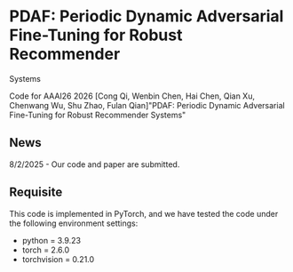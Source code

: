 # PDAF: Periodic Dynamic Adversarial Fine-Tuning for Robust Recommender
Systems

Code for AAAI26 2026 [Cong Qi, Wenbin Chen, Hai Chen, Qian Xu, Chenwang Wu, Shu Zhao, Fulan Qian]"PDAF: Periodic Dynamic Adversarial Fine-Tuning for Robust Recommender Systems"

## News

8/2/2025 - Our code and paper are submitted.

## Requisite

This code is implemented in PyTorch, and we have tested the code under the following environment settings:

- python = 3.9.23
- torch = 2.6.0
- torchvision = 0.21.0

